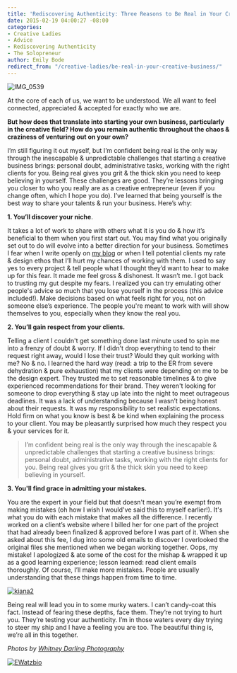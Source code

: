 ```yaml
---
title: 'Rediscovering Authenticity: Three Reasons to Be Real in Your Creative Business'
date: 2015-02-19 04:00:27 -08:00
categories:
- Creative Ladies
- Advice
- Rediscovering Authenticity
- The Solopreneur
author: Emily Bode
redirect_from: "/creative-ladies/be-real-in-your-creative-business/"
---
```


![IMG_0539](https://yellow-blog-images.imgix.net/2015/02/IMG_0539.jpg)

At the core of each of us, we want to be understood. We all want to feel connected, appreciated & accepted for exactly who we are.

**But how does that translate into starting your own business, particularly in the creative field? How do you remain authentic throughout the chaos & craziness of venturing out on your own?**

I’m still figuring it out myself, but I’m confident being real is the only way through the inescapable & unpredictable challenges that starting a creative business brings: personal doubt, administrative tasks, working with the right clients for you. Being real gives you grit & the thick skin you need to keep believing in yourself. These challenges are good. They’re lessons bringing you closer to who you really are as a creative entrepreneur (even if you change often, which I hope you do). I’ve learned that being yourself is the best way to share your talents & run your business. Here’s why:

**1\. You’ll discover your niche**.

It takes a lot of work to share with others what it is you do & how it’s beneficial to them when you first start out. You may find what you originally set out to do will evolve into a better direction for your business. Sometimes I fear when I write openly on [my blog](http://www.bravegirlspirit.com) or when I tell potential clients my rate & design ethos that I’ll hurt my chances of working with them. I used to say yes to every project & tell people what I thought they’d want to hear to make up for this fear. It made me feel gross & dishonest. It wasn’t me. I got back to trusting my gut despite my fears. I realized you can try emulating other people's advice so much that you lose yourself in the process (this advice included!). Make decisions based on what feels right for you, not on someone else’s experience. The people you're meant to work with will show themselves to you, especially when they know the real you.

**2\. You’ll gain respect from your clients.**

Telling a client I couldn't get something done last minute used to spin me into a frenzy of doubt & worry. If I didn't drop everything to tend to their request right away, would I lose their trust? Would they quit working with me? No & no. I learned the hard way (read: a trip to the ER from severe dehydration & pure exhaustion) that my clients were depending on me to be the design expert. They trusted me to set reasonable timelines & to give experienced recommendations for their brand. They weren't looking for someone to drop everything & stay up late into the night to meet outrageous deadlines. It was a lack of understanding because I wasn’t being honest about their requests. It was my responsibility to set realistic expectations. Hold firm on what you know is best & be kind when explaining the process to your client. You may be pleasantly surprised how much they respect you & your services for it.

> I’m confident being real is the only way through the inescapable & unpredictable challenges that starting a creative business brings: personal doubt, administrative tasks, working with the right clients for you. Being real gives you grit & the thick skin you need to keep believing in yourself.

**3\. You'll find grace in admitting your mistakes.**

You are the expert in your field but that doesn't mean you’re exempt from making mistakes (oh how I wish I would've said this to myself earlier!). It's what you do with each mistake that makes all the difference. I recently worked on a client’s website where I billed her for one part of the project that had already been finalized & approved before I was part of it. When she asked about this fee, I dug into some old emails to discover I overlooked the original files she mentioned when we began working together. Oops, my mistake! I apologized & ate some of the cost for the mishap & wrapped it up as a good learning experience; lesson learned: read client emails thoroughly. Of course, I’ll make more mistakes. People are usually understanding that these things happen from time to time.

[![kiana2](https://yellow-blog-images.imgix.net/2015/02/kiana2.jpg)](https://yellow-blog-images.imgix.net/2015/02/kiana2.jpg)

Being real will lead you in to some murky waters. I can’t candy-coat this fact. Instead of fearing these depths, face them. They’re not trying to hurt you. They’re testing your authenticity. I’m in those waters every day trying to steer my ship and I have a feeling you are too. The beautiful thing is, we’re all in this together.

_Photos by [Whitney Darling Photography](http://whitneydarling.com/)_

[![EWatzbio](https://yellow-blog-images.imgix.net/2015/01/EWatzbio.jpg)](http://bravegirlspirit.com/)
